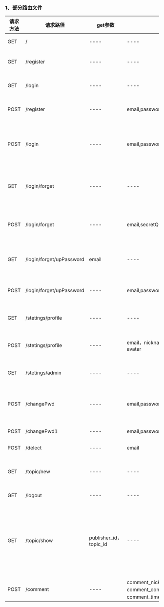 ### 1、部分路由文件
| 请求方法 | 请求路径                     | get参数                 | post参数                                   | 备注                       |
| ---- | ------------------------ | --------------------- | ---------------------------------------- | ------------------------ |
| GET  | /                        | ----                  | ----                                     | 渲染首页                     |
| GET  | /register                | ----                  | ----                                     | 渲染注册页面                   |
| GET  | /login                   | ----                  | ----                                     | 渲染登录页面                   |
| POST | /register                | ----                  | email,password,nickname,secretQuestion,secret | 进行用户注册                   |
| POST | /login                   | ----                  | email,password                           | 验证邮箱和密码是否正确              |
| GET  | /login/forget            | ----                  | ----                                     | 渲染验证密保问题首页               |
| POST | /login/forget            | ----                  | email,secretQuestion,secret              | 验证密保问题是否正确               |
| GET  | /login/forget/upPassword | email                 | ----                                     | 渲染修改密码页面                 |
| POST | /login/forget/upPassword | ----                  | email,password                           | 修改密码后提交                  |
| GET  | /stetings/profile        | ----                  | ----                                     | 个人主页页面                   |
| POST | /stetings/profile        | ----                  | email，nickname，bio，gender，birthday，avatar | 提交更改个人信息                 |
| GET  | /stetings/admin          | ----                  | ----                                     | 渲染设置页面                   |
| POST | /changePwd               | ----                  | email,password                           | 验证原始密码是否正确               |
| POST | /changePwd1              | ----                  | email,password                           | 修改密码                     |
| POST | /delect                  | ----                  | email                                    | 删除用户                     |
| GET  | /topic/new               | ----                  | ----                                     | 渲染添加话题页面                 |
| GET  | /logout                  | ----                  | ----                                     | 退出登录                     |
| GET  | /topic/show              | publisher_id，topic_id | ----                                     | 根据发布者id和话题id查询topic数据并显示 |
| POST | /comment                 | ----                  | comment_nickname，comment_id，comment_content，comment_avatar，comment_time，topic_id，comment_time | 提交评论信息                   |